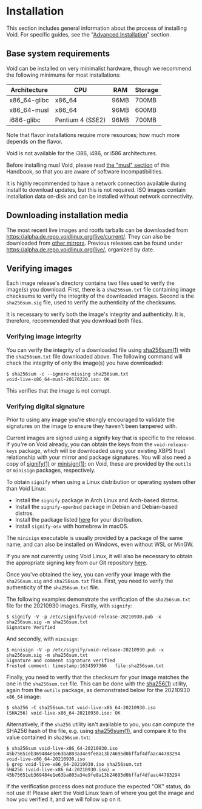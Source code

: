 # Installation

This section includes general information about the process of installing Void.
For specific guides, see the "[Advanced Installation](./guides/index.md)"
section.

## Base system requirements

Void can be installed on very minimalist hardware, though we recommend the
following minimums for most installations:

| Architecture | CPU              | RAM  | Storage |
|--------------|------------------|------|---------|
| x86_64-glibc | x86_64           | 96MB | 700MB   |
| x86_64-musl  | x86_64           | 96MB | 600MB   |
| i686-glibc   | Pentium 4 (SSE2) | 96MB | 700MB   |

Note that flavor installations require more resources; how much more depends on
the flavor.

Void is not available for the i386, i486, or i586 architectures.

Before installing musl Void, please read [the "musl" section](./musl.md) of this
Handbook, so that you are aware of software incompatibilities.

It is highly recommended to have a network connection available during install
to download updates, but this is not required. ISO images contain installation
data on-disk and can be installed without network connectivity.

## Downloading installation media

The most recent live images and rootfs tarballs can be downloaded from
<https://alpha.de.repo.voidlinux.org/live/current/>. They can also be downloaded
from [other mirrors](../xbps/repositories/mirrors/index.md). Previous releases
can be found under <https://alpha.de.repo.voidlinux.org/live/>, organized by
date.

## Verifying images

Each image release's directory contains two files used to verify the image(s)
you download. First, there is a `sha256sum.txt` file containing image checksums
to verify the integrity of the downloaded images. Second is the `sha256sum.sig`
file, used to verify the authenticity of the checksums.

It is necessary to verify both the image's integrity and authenticity. It is,
therefore, recommended that you download both files.

### Verifying image integrity

You can verify the integrity of a downloaded file using
[sha256sum(1)](https://man.voidlinux.org/sha256sum.1) with the `sha256sum.txt`
file downloaded above. The following command will check the integrity of only
the image(s) you have downloaded:

```
$ sha256sum -c --ignore-missing sha256sum.txt
void-live-x86_64-musl-20170220.iso: OK
```

This verifies that the image is not corrupt.

### Verifying digital signature

Prior to using any image you're strongly encouraged to validate the signatures
on the image to ensure they haven't been tampered with.

Current images are signed using a signify key that is specific to the release.
If you're on Void already, you can obtain the keys from the `void-release-keys`
package, which will be downloaded using your existing XBPS trust relationship
with your mirror and package signatures. You will also need a copy of
[signify(1)](https://man.voidlinux.org/signify.1) or
[minisign(1)](https://man.voidlinux.org/minisign.1); on Void, these are provided
by the `outils` or `minisign` packages, respectively.

To obtain `signify` when using a Linux distribution or operating system other
than Void Linux:

- Install the `signify` package in Arch Linux and Arch-based distros.
- Install the `signify-openbsd` package in Debian and Debian-based distros.
- Install the package listed
   [here](https://repology.org/project/signify-openbsd/versions) for your
   distribution.
- Install `signify-osx` with homebrew in macOS.

The `minisign` executable is usually provided by a package of the same name, and
can also be installed on Windows, even without WSL or MinGW.

If you are not currently using Void Linux, it will also be necessary to obtain
the appropriate signing key from our Git repository
[here](https://github.com/void-linux/void-packages/tree/master/srcpkgs/void-release-keys/files/).

Once you've obtained the key, you can verify your image with the `sha256sum.sig`
and `sha256sum.txt` files. First, you need to verify the authenticity of the
`sha256sum.txt` file.

The following examples demonstrate the verification of the `sha256sum.txt` file
for the 20210930 images. Firstly, with `signify`:

```
$ signify -V -p /etc/signify/void-release-20210930.pub -x sha256sum.sig -m sha256sum.txt
Signature Verified
```

And secondly, with `minisign`:

```
$ minisign -V -p /etc/signify/void-release-20210930.pub -x sha256sum.sig -m sha256sum.txt
Signature and comment signature verified
Trusted comment: timestamp:1634597366	file:sha256sum.txt
```

Finally, you need to verify that the checksum for your image matches the one in
the `sha256sum.txt` file. This can be done with the
[sha256(1)](https://man.voidlinux.org/md5.1) utility, again from the `outils`
package, as demonstrated below for the 20210930 `x86_64` image:

```
$ sha256 -C sha256sum.txt void-live-x86_64-20210930.iso
(SHA256) void-live-x86_64-20210930.iso: OK
```

Alternatively, if the `sha256` utility isn't available to you, you can compute
the SHA256 hash of the file, e.g. using
[sha256sum(1)](https://man.voidlinux.org/sha256sum.1), and compare it to the
value contained in `sha256sum.txt`:

```
$ sha256sum void-live-x86_64-20210930.iso
45b75651eb369484e1e63ba803a34e9fe8a13b24695d0bffaf4dfaac44783294  void-live-x86_64-20210930.iso
$ grep void-live-x86_64-20210930.iso sha256sum.txt
SHA256 (void-live-x86_64-20210930.iso) = 45b75651eb369484e1e63ba803a34e9fe8a13b24695d0bffaf4dfaac44783294
```

If the verification process does not produce the expected "OK" status, do not
use it! Please alert the Void Linux team of where you got the image and how you
verified it, and we will follow up on it.
